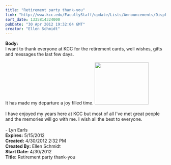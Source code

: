 ```yaml
---
title: "Retirement party thank-you"
link: "http://www.kcc.edu/FacultyStaff/update/Lists/Announcements/DispForm.aspx?ID=691"
sort_date: 1335814324000
pubDate: "30 Apr 2012 19:32:04 GMT"
creator: "Ellen Schmidt"
---
```


<div><b>Body:</b> <div class=ExternalClassF63B86BDBC284DA1B2C126780F5A21CA><div>I want to thank everyone at KCC for the retirement cards, well wishes, gifts and messages the last few days.</div>
<div> </div>
<div>It has made my departure a joy filled time. <img style="width:169px;height:133px" alt="" src="/FacultyStaff/update/PublishingImages/LynJohn.JPG" width=190 height=133></div>
<div> </div>
<div>I have enjoyed my years here at KCC but most of all I've met great people and the memories will go with me. I wish all the best to everyone.</div>
<div> </div>
<div>- Lyn Earls</div></div></div>
<div><b>Expires:</b> 5/15/2012</div>
<div><b>Created:</b> 4/30/2012 2:32 PM</div>
<div><b>Created By:</b> Ellen Schmidt</div>
<div><b>Start Date:</b> 4/30/2012</div>
<div><b>Title:</b> Retirement party thank-you</div>
